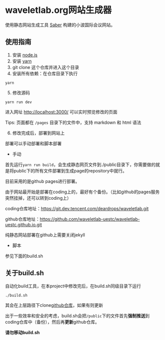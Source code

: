 # waveletlab.org网站生成器

使用静态网站生成工具 [Saber](https://github.com/egoist/saber) 构建的小波国际会议网站。

## 使用指南

1. 安装 [node.js](https://nodejs.org/zh-cn/)
2. 安装 [yarn](https://yarnpkg.com/zh-Hant/)
3. git clone 这个仓库并进入这个目录
4. 安装所有依赖：在仓库目录下执行
```
yarn
```
5. 修改源码
```
yarn run dev
```
进入网址 [http://localhost:3000/](http://localhost:3000/) 可以实时预览修改的页面

Tips: 页面都在 `/pages` 目录下的文件中，支持 markdown 和 html 语法

6. 修改完成后，部署到网站上

部署可以手动部署和脚本部署

- 手动

首先运行`yarn run build`，会生成静态网页文件到./public目录下，你需要做的就是将public下的所有文件部署到生成page的repository中就行。

目前采用的是github pages进行部署。

由于网站最开始是部署在coding上的，最好有个备份。（比如github的pages服务突然挂掉，还可以转到coding上）

coding仓库地址：https://git.dev.tencent.com/deardrops/waveletlab.git

github仓库地址：https://github.com/waveletlab-uestc/waveletlab-uestc.github.io.git

纯静态网站部署在github上需要关闭jekyll

- 脚本

参见下面的build.sh

## 关于build.sh

自动化build工具，在本project中修改完后，在build.sh同级目录下运行
```
./build.sh
```
其会在上层路径下clone[github仓库](https://github.com/waveletlab-uestc/waveletlab-uestc.github.io.git)，如果有则更新

出于一些效率和安全的考虑，build.sh会把`/public`下的文件首先**强制推送**到coding仓库中（备份），然后再**更新**github仓库。

**请勿移动build.sh**
